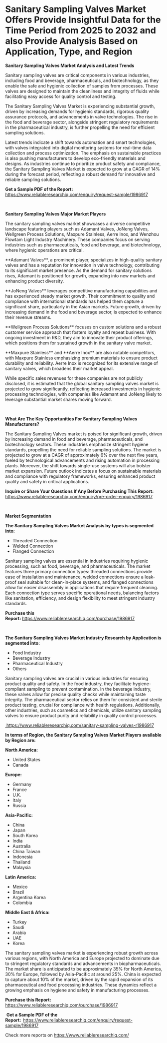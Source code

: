 <p><h1>Sanitary Sampling Valves Market Offers Provide Insightful Data for the Time Period from 2025 to 2032 and also Provide Analysis Based on Application, Type, and Region</h1></p><p><strong>Sanitary Sampling Valves Market Analysis and Latest Trends</strong></p>
<p><p>Sanitary sampling valves are critical components in various industries, including food and beverage, pharmaceuticals, and biotechnology, as they enable the safe and hygienic collection of samples from processes. These valves are designed to maintain the cleanliness and integrity of fluids while facilitating easy access for quality control and testing. </p><p>The Sanitary Sampling Valves Market is experiencing substantial growth, driven by increasing demands for hygienic standards, rigorous quality assurance protocols, and advancements in valve technologies. The rise in the food and beverage sector, alongside stringent regulatory requirements in the pharmaceutical industry, is further propelling the need for efficient sampling solutions. </p><p>Latest trends indicate a shift towards automation and smart technologies, with valves integrated into digital monitoring systems for real-time data collection and process optimization. The emphasis on sustainable practices is also pushing manufacturers to develop eco-friendly materials and designs. As industries continue to prioritize product safety and compliance, the Sanitary Sampling Valves Market is expected to grow at a CAGR of 14% during the forecast period, reflecting a robust demand for innovative and reliable sampling solutions.</p></p>
<p><strong>Get a Sample PDF of the Report:&nbsp;</strong> <a href="https://www.reliableresearchiq.com/enquiry/request-sample/1986917?utm_campaign=3296&utm_medium=2&utm_source=Github&utm_content=ia&utm_term=10042025&utm_id=sanitary-sampling-valves">https://www.reliableresearchiq.com/enquiry/request-sample/1986917</a></p>
<p>&nbsp;</p>
<p><strong>Sanitary Sampling Valves Major Market Players</strong></p>
<p><p>The sanitary sampling valves market showcases a diverse competitive landscape featuring players such as Adamant Valves, JoNeng Valves, Wellgreen Process Solutions, Maxpure Stainless, Aerre Inox, and Wenzhou Flowtam Light Industry Machinery. These companies focus on serving industries such as pharmaceuticals, food and beverage, and biotechnology, where hygienic operations are critical.</p><p>**Adamant Valves**, a prominent player, specializes in high-quality sanitary valves and has a reputation for innovation in valve technology, contributing to its significant market presence. As the demand for sanitary solutions rises, Adamant is positioned for growth, expanding into new markets and enhancing product diversity.</p><p>**JoNeng Valves** leverages competitive manufacturing capabilities and has experienced steady market growth. Their commitment to quality and compliance with international standards has helped them capture a significant share, particularly in the Asian markets. Future growth, driven by increasing demand in the food and beverage sector, is expected to enhance their revenue streams.</p><p>**Wellgreen Process Solutions** focuses on custom solutions and a robust customer service approach that fosters loyalty and repeat business. With ongoing investment in R&D, they aim to innovate their product offerings, which positions them for sustained growth in the sanitary valve market.</p><p>**Maxpure Stainless** and **Aerre Inox** are also notable competitors, with Maxpure Stainless emphasizing premium materials to ensure product durability and reliability. Aerre Inox is recognized for its extensive range of sanitary valves, which broadens their market appeal.</p><p>While specific sales revenues for these companies are not publicly disclosed, it is estimated that the global sanitary sampling valves market is projected to grow significantly, reflecting increased investments in hygienic processing technologies, with companies like Adamant and JoNeng likely to leverage substantial market shares moving forward.</p></p>
<p>&nbsp;</p>
<p><strong>What Are The Key Opportunities For Sanitary Sampling Valves Manufacturers?</strong></p>
<p><p>The Sanitary Sampling Valves market is poised for significant growth, driven by increasing demand in food and beverage, pharmaceuticals, and biotechnology sectors. These industries emphasize stringent hygiene standards, propelling the need for reliable sampling solutions. The market is projected to grow at a CAGR of approximately 6% over the next five years, fueled by technological advancements and rising automation in processing plants. Moreover, the shift towards single-use systems will also bolster market expansion. Future outlook indicates a focus on sustainable materials and compliance with regulatory frameworks, ensuring enhanced product quality and safety in critical applications.</p></p>
<p><strong>Inquire or Share Your Questions If Any Before Purchasing This Report:</strong> <a href="https://www.reliableresearchiq.com/enquiry/pre-order-enquiry/1986917?utm_campaign=3296&utm_medium=2&utm_source=Github&utm_content=ia&utm_term=10042025&utm_id=sanitary-sampling-valves">https://www.reliableresearchiq.com/enquiry/pre-order-enquiry/1986917</a></p>
<p>&nbsp;</p>
<p><strong>Market Segmentation</strong></p>
<p><strong>The Sanitary Sampling Valves Market Analysis by types is segmented into:</strong></p>
<p><ul><li>Threaded Connection</li><li>Welded Connection</li><li>Flanged Connection</li></ul></p>
<p><p>Sanitary sampling valves are essential in industries requiring hygienic processing, such as food, beverage, and pharmaceuticals. The market features three primary connection types: threaded connections provide ease of installation and maintenance, welded connections ensure a leak-proof seal suitable for clean-in-place systems, and flanged connections allow for easier disassembly in applications that require frequent cleaning. Each connection type serves specific operational needs, balancing factors like sanitation, efficiency, and design flexibility to meet stringent industry standards.</p></p>
<p><strong>Purchase this Report:&nbsp;</strong><a href="https://www.reliableresearchiq.com/purchase/1986917?utm_campaign=3296&utm_medium=2&utm_source=Github&utm_content=ia&utm_term=10042025&utm_id=sanitary-sampling-valves">https://www.reliableresearchiq.com/purchase/1986917</a></p>
<p>&nbsp;</p>
<p><strong>The Sanitary Sampling Valves Market Industry Research by Application is segmented into:</strong></p>
<p><ul><li>Food Industry</li><li>Beverage Industry</li><li>Pharmaceutical Industry</li><li>Others</li></ul></p>
<p><p>Sanitary sampling valves are crucial in various industries for ensuring product quality and safety. In the food industry, they facilitate hygiene-compliant sampling to prevent contamination. In the beverage industry, these valves allow for precise quality checks while maintaining taste integrity. The pharmaceutical sector relies on them for consistent and sterile product testing, crucial for compliance with health regulations. Additionally, other industries, such as cosmetics and chemicals, utilize sanitary sampling valves to ensure product purity and reliability in quality control processes.</p></p>
<p><a href="https://www.reliableresearchiq.com/sanitary-sampling-valves-r1986917?utm_campaign=3296&utm_medium=2&utm_source=Github&utm_content=ia&utm_term=10042025&utm_id=sanitary-sampling-valves">&nbsp;https://www.reliableresearchiq.com/sanitary-sampling-valves-r1986917</a></p>
<p><strong>In terms of Region, the Sanitary Sampling Valves Market Players available by Region are:</strong></p>
<p>
    <p> <strong> North America: </strong>
        <ul>
            <li>United States</li>
            <li>Canada</li>
        </ul>
        </p> 
    <p> <strong> Europe: </strong>
        <ul>
            <li>Germany</li>
            <li>France</li>
            <li>U.K.</li>
            <li>Italy</li>
            <li>Russia</li>
        </ul>
        </p> 
    <p> <strong> Asia-Pacific: </strong>
        <ul>
            <li>China</li>
            <li>Japan</li>
            <li>South Korea</li>
            <li>India</li>
            <li>Australia</li>
            <li>China Taiwan</li>
            <li>Indonesia</li>
            <li>Thailand</li>
            <li>Malaysia</li>
        </ul>
        </p> 
    <p> <strong> Latin America: </strong>
        <ul>
            <li>Mexico</li>
            <li>Brazil</li>
            <li>Argentina Korea</li>
            <li>Colombia</li>
        </ul>
        </p> 
    <p> <strong> Middle East & Africa: </strong>
        <ul>
            <li>Turkey</li>
            <li>Saudi</li>
            <li>Arabia</li>
            <li>UAE</li>
            <li>Korea</li>
        </ul>
    </p>
    </p>
<p><p>The sanitary sampling valves market is experiencing robust growth across various regions, with North America and Europe projected to dominate due to stringent regulatory standards and advancements in biopharmaceuticals. The market share is anticipated to be approximately 35% for North America, 30% for Europe, followed by Asia-Pacific at around 25%. China is expected to capture about 10% of the market, driven by the rapid expansion of its pharmaceutical and food processing industries. These dynamics reflect a growing emphasis on hygiene and safety in manufacturing processes.</p></p>
<p><strong>Purchase this Report: </strong><a href="https://www.reliableresearchiq.com/purchase/1986917?utm_campaign=3296&utm_medium=2&utm_source=Github&utm_content=ia&utm_term=10042025&utm_id=sanitary-sampling-valves">https://www.reliableresearchiq.com/purchase/1986917</a></p>
<p>&nbsp;<strong>Get a Sample PDF of the Report:&nbsp;&nbsp;</strong><a href="https://www.reliableresearchiq.com/enquiry/request-sample/1986917?utm_campaign=3296&utm_medium=2&utm_source=Github&utm_content=ia&utm_term=10042025&utm_id=sanitary-sampling-valves">https://www.reliableresearchiq.com/enquiry/request-sample/1986917</a></p>
<p><strong></strong></p>
<p>Check more reports on <a href="https://www.reliableresearchiq.com/?utm_campaign=3296&utm_medium=2&utm_source=Github&utm_content=ia&utm_term=10042025&utm_id=sanitary-sampling-valves">https://www.reliableresearchiq.com/</a></p>